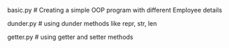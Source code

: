  basic.py # Creating a simple OOP program with different Employee details
 
 dunder.py # using dunder methods like repr, str, len
 
 getter.py # using getter and setter methods
